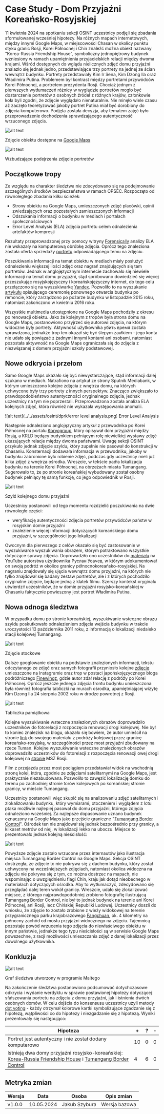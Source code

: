 
# Case Study - Dom Przyjaźni Koreańsko-Rosyjskiej

11 kwietnia 2024 na spotkaniu sekcji OSINT uczestnicy podjęli się zbadania sformułowanej wcześniej hipotezy. Na różnych mapach internetowych, między innymi Google Maps, w miejscowości Chasan w okolicy punktu styku granic Rosji, Korei Północnej i Chin znaleźć można obiekt nazwany "Korea-Russia Friendship House", symboliczny jednopiętrowy budynek wzniesiony w ramach upamiętnienia przyjacielskich relacji między dwoma krajami.
Wśród dostępnych do wglądu nielicznych zdjęć domu przyjaźni znalazło się jednak jedno, przedstawiające trzy portrety na jednej ze ścian wewnątrz budynku. Portrety przedstawiały Kim Ir Sena, Kim Dzong Ila oraz Władimira Putina.
Problemem był kontrast między portretami przywódców Korei Północnej, a portretem prezydenta Rosji. Chociaż jednym z pierwszych wytłumaczeń różnicy w wyglądzie portretów mogło być dostarczenie portretów z osobnych źródeł z różnych krajów, członkowie koła byli zgodni, że zdjęcie wyglądało nienaturalnie.
Nie minęło wiele czasu aż zaczęto teoretyzować jakoby portret Putina miał być dorobiony do zdjęcia komputerowo. Podjęta została decyzja, aby tematem zajęć było przeprowadzenie dochodzenia sprawdzającego autentyczność wrzuconego zdjęcia.

![alt text](../../assets/osint/dprk/dom.png)

Zdjęcie obiektu dostępne na [Google Maps](https://www.google.com/maps/place/Korea-Russia+Friendship+House/@42.4166996,130.6437121,3a,75y,90t/data=!3m8!1e2!3m6!1sAF1QipP4noJhJJCtI_eJXriWrhHpcSer1Y6nLlF3IMhi!2e10!3e12!6shttps:%2F%2Flh5.googleusercontent.com%2Fp%2FAF1QipP4noJhJJCtI_eJXriWrhHpcSer1Y6nLlF3IMhi%3Dw203-h152-k-no!7i3264!8i2448!4m7!3m6!1s0x5fb594238b9c7619:0x658ac6e3ab27cba1!8m2!3d42.4166996!4d130.6437121!10e5!16s%2Fg%2F11hd5dy3ts?authuser=0&entry=ttu)

![alt text](../../assets/osint/dprk/putin.png)

Wzbudzające podejrzenia zdjęcie portretów

## Początkowe tropy

Ze względu na charakter śledztwa nie zdecydowano się na podejmowanie szczególnych środków bezpieczeństwa w ramach OPSEC. Rozpoczęto od równoległego zbadania kilku ścieżek:

- Strony obiektu na Google Maps, umieszczonych zdjęć placówki, opinii zwiedzających oraz pozostałych zamieszczonych informacji 
- Odszukania informacji o budynku w mediach i portalach społecznościowych 
- Error Level Analysis (ELA) zdjęcia portretu celem odnalezienia artefaktów kompresji

Rezultaty przeprowadzonej przy pomocy witryny [Forensically](https://29a.ch/photo-forensics/#forensic-magnifier) analizy ELA nie wskazały na komputerową obróbkę zdjęcia. Oprócz tego znaleziona została oferta sprzedaży [portretu](https://www.wildberries.ru/catalog/173726289/detail.aspx) odpowiadającego temu na zdjęciu.

Poszukiwania informacji na temat obiektu w mediach miały posłużyć odnalezieniu większej ilości zdjęć oraz nagrań znajdujących się tam portretów. Jednak w anglojęzycznym internecie zachowało się niewiele informacji na temat domu przyjaźni, stąd spróbowano dowiedzieć się więcej przeszukując rosyjskojęzyczny i koreańskojęzyczny internet, do tego celu przełączono się na wyszukiwarkę [Yandex](https://yandex.ru). Pozwoliło to na wyszukanie [artykułu](https://www.yna.co.kr/view/AKR20230421071500009) opisującego ceremonię ponownego otwarcia budynku po remoncie, który zarządzono po pożarze budynku w listopadzie 2015 roku, natomiast zakończono w kwietniu 2016 roku.

Wszystkie multimedia udostępnione na Google Maps pochodziły z okresu po renowacji obiektu. Jako że kolejnym z tropów była strona domu na Google Maps, postanowiono przyjrzeć się autorowi zdjęcia, na którym widoczne były portrety. Aktywność użytkownika убить время została sprawdzona, jednakże trop ten okazał się być ślepym zaułkiem - jego konta nie udało się powiązać z żadnymi innymi kontami ani osobami, natomiast pozostała aktywność na Google Maps ograniczała się do zdjęcia z niezwiązanej z domem przyjaźni szkoły podstawowej.

## Nowe odkrycia i przełom

Samo Google Maps okazało się być niewystarczające, stąd informacji dalej szukano w mediach. Natrafiono na artykuł ze strony Sputnik Mediabank, w którym umieszczono kolejne zdjęcia z wnętrza domu, na których uchwycone były trzy portrety z innych perspektyw. Znacząco zwiększało to prawdopodobieństwo autentyczności oryginalnego zdjęcia, jednak uczestnicy na tym nie poprzestali. Przeprowadzona została analiza ELA kolejnych zdjęć, która również nie wykazała występowania anomalii.

![alt text](../../assets/osint/dprk/error level analysis.png)
Error Level Analysis

Następnie odnaleziono anglojęzyczny artykuł z przewodnika po Korei Północnej na portalu [Koryogroup](https://koryogroup.com/travel-guide/russia-dprk-friendship-house-north-korea-travel-guide), który opisywał dom przyjaźni między Rosją, a KRLD będący budynkiem pełniącym rolę niewielkiej wystawy zdjęć ukazujących relacje między dwoma państwami. Uwagę sekcji OSINT przykuło jednak zdjęcie szyldu, który zupełnie nie pasował do konstrukcji w Chasaniu. Konsternacji dodawała informacja w przewodniku, jakoby w budynku zabronione było robienie zdjęć, podczas gdy uczestnicy mieli już kilka zdjęć z wnętrza ośrodka. Wreszcie, w tekście padła lokalizacja budynku na terenie Korei Północnej, na obrzeżach miasta Tumangang. Sugerowało to, że po stronie koreańskiej wybudowany został osobny budynek pełniący tę samą funkcję, co jego odpowiednik w Rosji.

![alt text](../../assets/osint/dprk/banner.jpg)

Szyld kolejnego domu przyjaźni

Uczestnicy postanowili od tego momentu rozdzielić poszukiwania na dwie równoległe części:

- weryfikację autentyczności zdjęcia portretów przywódców państw w rosyjskim domie przyjaźni
- znalezienie więcej informacji dotyczących koreańskiego domu przyjaźni, w szczególności jego lokalizacji

Owocnym dla pierwszego z celów okazało się być zastosowanie w wyszukiwarce wyszukiwania obrazem, którym potraktowano wszystkie dotyczące sprawy zdjęcia. Doprowadziło ono uczestników do [materiału](https://www.youtube.com/watch?v=S1ch98bXFzw) na YouTube autorstwa użytkownika Руслан Усачев, w którym udokumentował on swoją podróż w okolice granicy północnokoreańsko-rosyjskiej. Na nagraniu znajdowały się ujęcia wewnątrz domu przyjaźni, na których nie tylko znajdował się badany zestaw portretów, ale i z których pochodziło oryginalne zdjęcie, będące jedną z klatek filmu. Szerszy kontekst oryginału utwierdził uczestników, że w domie przyjaźni rosyjsko-koreańskiej w Chasaniu faktycznie powieszony jest portret Władimira Putina.

## Nowa odnoga śledztwa

W przypadku domu po stronie koreańskiej, wyszukiwanie wsteczne obrazu szyldu poskutkowało odnalezieniem zdjęcia wejścia budynku w trakcie uroczystości 13 października 2011 roku, z informacją o lokalizacji niedaleko stacji kolejowej Tumangang. 

![alt text](../../assets/osint/dprk/alamy.jpg)

Zdjęcie stockowe

Dalsze googlowanie obiektu na podstawie znalezionych informacji, tekstu odczytanego ze zdjęć oraz samych fotografii przyniosło kolejne [zdjęcie](https://www.picuki.com/media/3330660614938452003) umieszczone na Instagramie oraz trop w postaci japońskojęzycznego bloga podróżniczego [Finewingz](https://finewingz.com/china-northkorea-russia-travel-7/), gdzie autor zdał relację z podróży po Korei Północnej. Oprócz jeszcze jednego zdjęcia frontu budynku umieszczona była również fotografia tabliczki na murach ośrodka, upamiętniającej wizytę Kim Dzong Ila 24 sierpnia 2002 roku w drodze powrotnej z Rosji. 

![alt text](../../assets/osint/dprk/tablica.jpg)

Tabliczka pamiątkowa

Kolejne wyszukiwanie wsteczne znalezionych obrazów doprowadziło uczestników do fotorelacji z rozpoczęcia renowacji drogi kolejowej. Nie był to koniec znalezisk na blogu, okazało się bowiem, że autor umieścił na stronie [link](https://www.youtube.com/watch?v=pfm5C8xSyEA) do swojego materiału z podróży kolejowej przez granicę koreańsko-rosyjską, w szczególności przez most przyjaźni zbudowany na rzece Tuman. Kolejne wyszukiwanie wsteczne znalezionych obrazów doprowadziło uczestników do fotorelacji z rozpoczęcia renowacji owej drogi kolejowej na [stronie](https://mid.ru/ru/press_service/photo/meropriyatiya_v_zagran_uchrezdeniyah/1704289/) MSZ Rosji.

Film z przejazdu przez most pociągiem przedstawiał widok na wschodnią stronę kolei, która, zgodnie ze zdjęciami satelitarnymi na Google Maps, jest praktycznie niezabudowana. Pozwoliło to zawęzić lokalizację domku do terenu po zachodniej stronie torów kolejowych po koreańskiej stronie granicy, w mieście Tumangang.

Uczestnicy postanowili więc skupić się na analizowaniu zdjęć satelitarnych i zlokalizowaniu budynku, który wymiarami, otoczeniem i wyglądem z lotu ptaka możliwie najlepiej pasował do domu przyjaźni, którego zdjęcia odnaleziono wcześniej. Za najlepsze dopasowanie uznano budynek oznaczony na Google Maps jako przejście graniczne "[Tumangang Border Control](https://www.google.com/maps/place/Tumangang+Border+Control/@42.4133226,130.625552,2520m/data=!3m1!1e3!4m6!3m5!1s0x5fb5941e5b708d45:0x12ce8fa739e86325!8m2!3d42.4140233!4d130.6302202!16s%2Fg%2F11b6mp63dz?entry=ttu)". Ośrodek ten nie znajdował się jednak bezpośrednio przy granicy, a kilkaset metrów od niej, w lokalizacji lekko na uboczu. Miejsce to prezentowało jednak kolejną nieścisłość: 

![alt text](../../assets/osint/dprk/ru_ch_nk.png)

Powyższe zdjęcie zostało wrzucone przez internautów jako ilustracja miejsca Tumangang Border Control na Google Maps. Sekcja OSINT dostrzegła, że zdjęcie to nie pokrywa się z dachem budynku, który został uchwycony na wcześniejszych zdjęciach, natomiast okolica widoczna na zdjęciu nie pokrywa się z tym, co można dostrzec na mapach, nie wspominając o uwzględnieniu flagi Chin, kraju jak dotąd nieobecnego w materiałach dotyczących ośrodka. Aby to wytłumaczyć, zdecydowano się przeglądać dalej teren wokół granicy. Wreszcie, udało się zlokalizować miejsce, z którego najprawdopodobniej zrobiono fotografię ilustrującą Tumangang Border Control, nie był to jednak budynek na terenie ani Korei Północnej, ani Rosji, lecz Chińskiej Republiki Ludowej. Uczestnicy doszli do wniosku, że zdjęcie to zostało zrobione z wieży widokowej na terenie przygranicznego parku krajobrazowego [Fangchuan](https://www.google.com/maps/place/Fangchuan+National+Scenic+Area/@42.436046,130.58299,3a,75y,90t/data=!3m8!1e2!3m6!1sAF1QipNWNkj482fhtEoQMwwXtF08g7IkgE107HWqrGNg!2e10!3e12!6shttps:%2F%2Flh5.googleusercontent.com%2Fp%2FAF1QipNWNkj482fhtEoQMwwXtF08g7IkgE107HWqrGNg%3Dw203-h152-k-no!7i1706!8i1279!4m7!3m6!1s0x5fb597206e91d9bd:0xa702aeaace7abd18!8m2!3d42.436046!4d130.58299!10e5!16s%2Fg%2F1wc47tcg?entry=ttu), ok. 4 kilometry na północny zachód od mostu przyjaźni widocznego na zdjęciu. Tajemnicą pozostaje powód wrzucenia tego zdjęcia do niewłaściwego obiektu w innym państwie, jednakże tego typu nieścisłości są w serwisie Google Maps powszechne, z racji możliwości umieszczania zdjęć z danej lokalizacji przez dowolnego użytkownika.

## Konkluzja

![alt text](../../assets/osint/dprk/DPRK.png)

Graf śledztwa utworzony w programie Maltego

Na zakończenie śledztwa postanowiono podsumować dotychczasowe odkrycia i wydanie werdyktu w sprawie postawionej hipotezy dotyczącej sfałszowania portretu na zdjęciu z domu przyjaźni, jak i istnienia dwóch osobnych domów. W celu dojścia do konsensusu uczestnicy użyli metody [dot voting](https://en.wikipedia.org/wiki/Dot-voting) - każdy otrzymał kolorowe kartki symbolizujące zgadzanie się z hipotezą, wątpliwości co do hipotezy i niezgadzanie się z hipotezą. Wyniki prezentowały się następująco:

| Hipoteza | + | ? | - |
| -------- | --| - | - |
| Portret jest autentyczny i nie został dodany komputerowo    | 10 | 0 | 0 |
| Istnieją dwa domy przyjaźni rosyjsko-koreańskiej: <br> [Korea-Russia Friendship House](https://www.google.com/maps/place/Korea-Russia+Friendship+House/@42.4186591,130.6291215,2059m/data=!3m1!1e3!4m6!3m5!1s0x5fb594238b9c7619:0x658ac6e3ab27cba1!8m2!3d42.4166996!4d130.6437121!16s%2Fg%2F11hd5dy3ts?entry=ttu) i [Tumangang Border Control](https://www.google.com/maps/place/Tumangang+Border+Control/@42.4186591,130.6291215,2059m/data=!3m1!1e3!4m6!3m5!1s0x5fb5941e5b708d45:0x12ce8fa739e86325!8m2!3d42.4140233!4d130.6302202!16s%2Fg%2F11b6mp63dz?entry=ttu) | 4 | 6 | 0 |

## Metryka zmian
| Wersja       | Data       | Osoba             | Opis zmian                                      |
| ------------ | ---------- | ----------------- | ----------------------------------------------- |
| v1.0.0       | 10.05.2024 | Jakub Szybura     | Wersja bazowa                                   |

